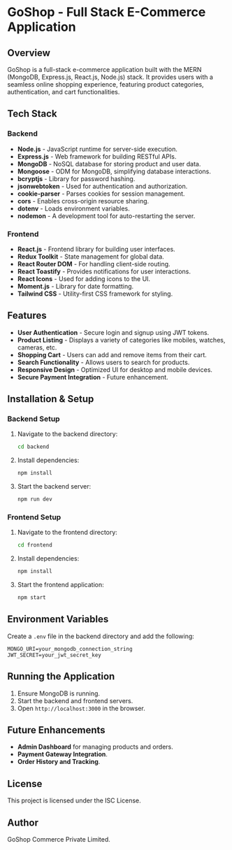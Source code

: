 # GoShop - Full Stack E-Commerce Application

## Overview

GoShop is a full-stack e-commerce application built with the MERN (MongoDB, Express.js, React.js, Node.js) stack. It provides users with a seamless online shopping experience, featuring product categories, authentication, and cart functionalities.

## Tech Stack

### Backend

- **Node.js** - JavaScript runtime for server-side execution.
- **Express.js** - Web framework for building RESTful APIs.
- **MongoDB** - NoSQL database for storing product and user data.
- **Mongoose** - ODM for MongoDB, simplifying database interactions.
- **bcryptjs** - Library for password hashing.
- **jsonwebtoken** - Used for authentication and authorization.
- **cookie-parser** - Parses cookies for session management.
- **cors** - Enables cross-origin resource sharing.
- **dotenv** - Loads environment variables.
- **nodemon** - A development tool for auto-restarting the server.

### Frontend

- **React.js** - Frontend library for building user interfaces.
- **Redux Toolkit** - State management for global data.
- **React Router DOM** - For handling client-side routing.
- **React Toastify** - Provides notifications for user interactions.
- **React Icons** - Used for adding icons to the UI.
- **Moment.js** - Library for date formatting.
- **Tailwind CSS** - Utility-first CSS framework for styling.

## Features

- **User Authentication** - Secure login and signup using JWT tokens.
- **Product Listing** - Displays a variety of categories like mobiles, watches, cameras, etc.
- **Shopping Cart** - Users can add and remove items from their cart.
- **Search Functionality** - Allows users to search for products.
- **Responsive Design** - Optimized UI for desktop and mobile devices.
- **Secure Payment Integration** - Future enhancement.

## Installation & Setup

### Backend Setup

1. Navigate to the backend directory:
   ```sh
   cd backend
   ```
2. Install dependencies:
   ```sh
   npm install
   ```
3. Start the backend server:
   ```sh
   npm run dev
   ```

### Frontend Setup

1. Navigate to the frontend directory:
   ```sh
   cd frontend
   ```
2. Install dependencies:
   ```sh
   npm install
   ```
3. Start the frontend application:
   ```sh
   npm start
   ```

## Environment Variables

Create a `.env` file in the backend directory and add the following:

```
MONGO_URI=your_mongodb_connection_string
JWT_SECRET=your_jwt_secret_key
```

## Running the Application

1. Ensure MongoDB is running.
2. Start the backend and frontend servers.
3. Open `http://localhost:3000` in the browser.

## Future Enhancements

- **Admin Dashboard** for managing products and orders.
- **Payment Gateway Integration**.
- **Order History and Tracking**.

## License

This project is licensed under the ISC License.

## Author

GoShop Commerce Private Limited.

